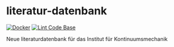 # literatur-datenbank

[![Docker](https://github.com/j0hax/literatur-datenbank/actions/workflows/docker-publish.yml/badge.svg)](https://github.com/j0hax/literatur-datenbank/actions/workflows/docker-publish.yml)
[![Lint Code Base](https://github.com/j0hax/literatur-datenbank/actions/workflows/super-linter.yml/badge.svg)](https://github.com/j0hax/literatur-datenbank/actions/workflows/super-linter.yml)

Neue literaturdatenbank für das Institut für Kontinuumsmechanik
